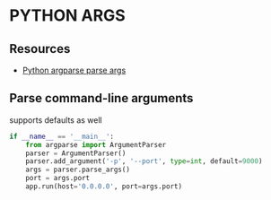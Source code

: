 # PYTHON ARGS

## Resources

- [Python argparse parse args](https://docs.python.org/3/library/argparse.html)

## Parse command-line arguments

supports defaults as well

```python
if __name__ == '__main__':
    from argparse import ArgumentParser
    parser = ArgumentParser()
    parser.add_argument('-p', '--port', type=int, default=9000)
    args = parser.parse_args()
    port = args.port
    app.run(host='0.0.0.0', port=args.port)
```
